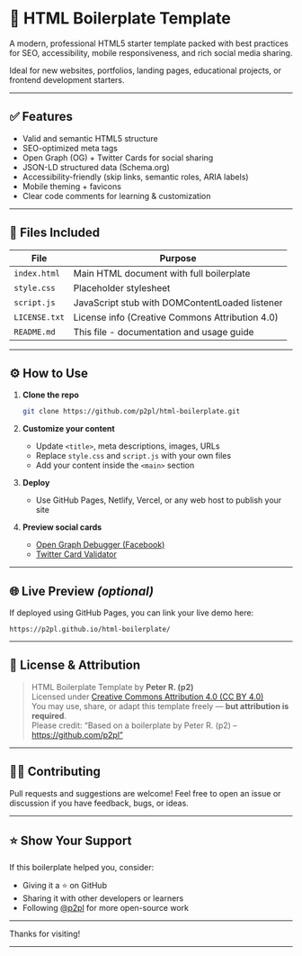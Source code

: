 # 🚀 HTML Boilerplate Template

A modern, professional HTML5 starter template packed with best practices for SEO, accessibility, mobile responsiveness, and rich social media sharing. 

Ideal for new websites, portfolios, landing pages, educational projects, or frontend development starters.

---

## ✅ Features

- Valid and semantic HTML5 structure
- SEO-optimized meta tags
- Open Graph (OG) + Twitter Cards for social sharing
- JSON-LD structured data (Schema.org)
- Accessibility-friendly (skip links, semantic roles, ARIA labels)
- Mobile theming + favicons
- Clear code comments for learning & customization

---

## 📂 Files Included

| File           | Purpose                                               |
|----------------|--------------------------------------------------------|
| `index.html`   | Main HTML document with full boilerplate               |
| `style.css`    | Placeholder stylesheet                                 |
| `script.js`    | JavaScript stub with DOMContentLoaded listener         |
| `LICENSE.txt`  | License info (Creative Commons Attribution 4.0)        |
| `README.md`    | This file - documentation and usage guide              |

---

## ⚙️ How to Use

1. **Clone the repo**
   ```bash
   git clone https://github.com/p2pl/html-boilerplate.git
   ```

2. **Customize your content**
   - Update `<title>`, meta descriptions, images, URLs
   - Replace `style.css` and `script.js` with your own files
   - Add your content inside the `<main>` section

3. **Deploy**
   - Use GitHub Pages, Netlify, Vercel, or any web host to publish your site

4. **Preview social cards**
   - [Open Graph Debugger (Facebook)](https://developers.facebook.com/tools/debug/)
   - [Twitter Card Validator](https://cards-dev.twitter.com/validator)

---

## 🌐 Live Preview *(optional)*

If deployed using GitHub Pages, you can link your live demo here:
```
https://p2pl.github.io/html-boilerplate/
```

---

## 🧾 License & Attribution

> HTML Boilerplate Template by **Peter R. (p2)**  
> Licensed under [Creative Commons Attribution 4.0 (CC BY 4.0)](https://creativecommons.org/licenses/by/4.0/)  
> You may use, share, or adapt this template freely — **but attribution is required**.  
> Please credit:
> “Based on a boilerplate by Peter R. (p2) – https://github.com/p2pl”

---

## 🙋‍♂️ Contributing

Pull requests and suggestions are welcome!
Feel free to open an issue or discussion if you have feedback, bugs, or ideas.

---

## ⭐️ Show Your Support

If this boilerplate helped you, consider:
- Giving it a ⭐️ on GitHub
- Sharing it with other developers or learners
- Following [@p2pl](https://github.com/p2pl) for more open-source work

---

Thanks for visiting!

---
